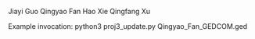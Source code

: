 Jiayi Guo
Qingyao Fan
Hao Xie
Qingfang Xu

Example invocation:
python3 proj3_update.py Qingyao_Fan_GEDCOM.ged
